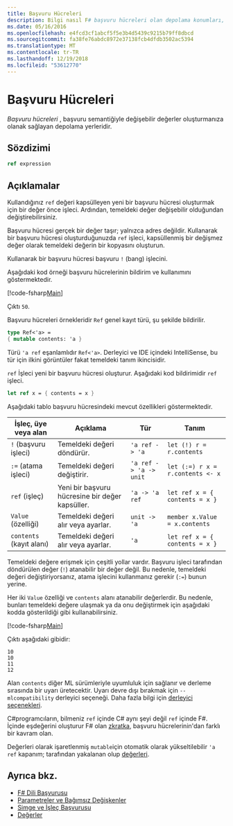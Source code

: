 ```yaml
---
title: Başvuru Hücreleri
description: Bilgi nasıl F# başvuru hücreleri olan depolama konumları, başvuru semantiğiyle değişebilir değerler oluşturmanıza olanak sağlar.
ms.date: 05/16/2016
ms.openlocfilehash: e4fcd3cf1abcf5f5e3b4d5439c9215b79ff8dbcd
ms.sourcegitcommit: fa38fe76abdc8972e37138fcb4dfdb3502ac5394
ms.translationtype: MT
ms.contentlocale: tr-TR
ms.lasthandoff: 12/19/2018
ms.locfileid: "53612770"
---
```

# <a name="reference-cells"></a>Başvuru Hücreleri

*Başvuru hücreleri* , başvuru semantiğiyle değişebilir değerler oluşturmanıza olanak sağlayan depolama yerleridir.

## <a name="syntax"></a>Sözdizimi

```fsharp
ref expression
```

## <a name="remarks"></a>Açıklamalar

Kullandığınız `ref` değeri kapsülleyen yeni bir başvuru hücresi oluşturmak için bir değer önce işleci. Ardından, temeldeki değer değişebilir olduğundan değiştirebilirsiniz.

Başvuru hücresi gerçek bir değer taşır; yalnızca adres değildir. Kullanarak bir başvuru hücresi oluşturduğunuzda `ref` işleci, kapsüllenmiş bir değişmez değer olarak temeldeki değerin bir kopyasını oluşturun.

Kullanarak bir başvuru hücresi başvuru `!` (bang) işlecini.

Aşağıdaki kod örneği başvuru hücrelerinin bildirim ve kullanımını göstermektedir.

[!code-fsharp[Main](../../../samples/snippets/fsharp/lang-ref-1/snippet2201.fs)]

Çıktı `50`.

Başvuru hücreleri örnekleridir `Ref` genel kayıt türü, şu şekilde bildirilir.

```fsharp
type Ref<'a> =
{ mutable contents: 'a }
```

Türü `'a ref` eşanlamlıdır `Ref<'a>`. Derleyici ve IDE içindeki IntelliSense, bu tür için ilkini görüntüler fakat temeldeki tanım ikincisidir.

`ref` İşleci yeni bir başvuru hücresi oluşturur. Aşağıdaki kod bildirimidir `ref` işleci.

```fsharp
let ref x = { contents = x }
```

Aşağıdaki tablo başvuru hücresindeki mevcut özellikleri göstermektedir.

|İşleç, üye veya alan|Açıklama|Tür|Tanım|
|--------------------------|-----------|----|----------|
|`!` (başvuru işleci)|Temeldeki değeri döndürür.|`'a ref -> 'a`|`let (!) r = r.contents`|
|`:=` (atama işleci)|Temeldeki değeri değiştirir.|`'a ref -> 'a -> unit`|`let (:=) r x = r.contents <- x`|
|`ref` (işleç)|Yeni bir başvuru hücresine bir değer kapsüller.|`'a -> 'a ref`|`let ref x = { contents = x }`|
|`Value` (özelliği)|Temeldeki değeri alır veya ayarlar.|`unit -> 'a`|`member x.Value = x.contents`|
|`contents` (kayıt alanı)|Temeldeki değeri alır veya ayarlar.|`'a`|`let ref x = { contents = x }`|

Temeldeki değere erişmek için çeşitli yollar vardır. Başvuru işleci tarafından döndürülen değer (`!`) atanabilir bir değer değil. Bu nedenle, temeldeki değeri değiştiriyorsanız, atama işlecini kullanmanız gerekir (`:=`) bunun yerine.

Her iki `Value` özelliği ve `contents` alanı atanabilir değerlerdir. Bu nedenle, bunları temeldeki değere ulaşmak ya da onu değiştirmek için aşağıdaki kodda gösterildiği gibi kullanabilirsiniz.

[!code-fsharp[Main](../../../samples/snippets/fsharp/lang-ref-1/snippet2203.fs)]

Çıktı aşağıdaki gibidir:

```
10
10
11
12
```

Alan `contents` diğer ML sürümleriyle uyumluluk için sağlanır ve derleme sırasında bir uyarı üretecektir. Uyarı devre dışı bırakmak için `--mlcompatibility` derleyici seçeneği. Daha fazla bilgi için [derleyici seçenekleri](compiler-options.md).

C#programcıların, bilmeniz `ref` içinde C# aynı şeyi değil `ref` içinde F#. İçinde eşdeğerini oluşturur F# olan [zkratka](byrefs.md), başvuru hücrelerinin'dan farklı bir kavram olan.

Değerleri olarak işaretlenmiş `mutable`için otomatik olarak yükseltilebilir `'a ref` kapanım; tarafından yakalanan olup [değerleri](values/index.md).

## <a name="see-also"></a>Ayrıca bkz.

- [F# Dili Başvurusu](index.md)
- [Parametreler ve Bağımsız Değişkenler](parameters-and-arguments.md)
- [Simge ve İşleç Başvurusu](symbol-and-operator-reference/index.md)
- [Değerler](values/index.md)
